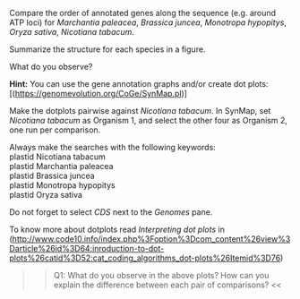 Compare the order of annotated genes along the sequence (e.g. around ATP loci) for *Marchantia paleacea*, *Brassica juncea*, *Monotropa hypopitys*, *Oryza sativa*, *Nicotiana tabacum*. 


Summarize the structure for each species in a figure. 

What do you observe? 

**Hint:** You can use the gene annotation graphs and/or create dot plots: [(https://genomevolution.org/CoGe/SynMap.pl)]

Make the dotplots pairwise against *Nicotiana tabacum*. In SynMap, set *Nicotiana tabacum* as Organism 1, and select the other four as Organism 2, one run per comparison.  

Always make the searches with the following keywords:  
plastid Nicotiana tabacum  
plastid Marchantia paleacea  
plastid Brassica juncea  
plastid Monotropa hypopitys  
plastid Oryza sativa  


Do not forget to select *CDS* next to the *Genomes* pane. 

To know more about dotplots read *Interpreting dot plots* in (http://www.code10.info/index.php%3Foption%3Dcom_content%26view%3Darticle%26id%3D64:inroduction-to-dot-plots%26catid%3D52:cat_coding_algorithms_dot-plots%26Itemid%3D76)

>>Q1: What do you observe in the above plots? How can you explain the difference between each pair of comparisons? <<